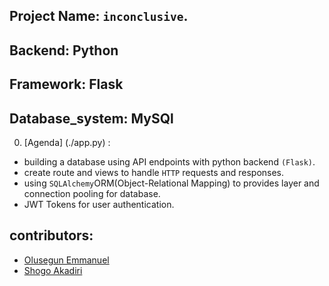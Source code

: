 ## Project Name: `inconclusive`.

## Backend: Python

## Framework: Flask

## Database_system: MySQl

0. [Agenda] (./app.py) :

- building a database using API endpoints with python backend `(Flask)`.
- create route and views to handle `HTTP` requests and responses.
- using `SQLAlchemy`ORM(Object-Relational Mapping) to provides layer and connection pooling for database.
- JWT Tokens for user authentication.


## contributors:
* [Olusegun Emmanuel](https://github.com/codewithsegnet)
* [Shogo Akadiri](https://github.com/ShogoMark)

